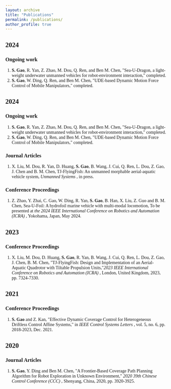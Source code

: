 ```yaml
---
layout: archive
title: "Publications"
permalink: /publications/
author_profile: true
---
```


<html>
<head>
    <style>
        body {
            font-family: 'Times New Roman', Times, serif;
        }
        ol {
            padding-left: 20px;
        }
    </style>
</head>
<body>
    <h2>2024</h2>
    <h3>Ongoing work</h3>
    <ol>
        <li><strong>S. Gao</strong>, R. Yan, Z. Zhao, M. Dou, Q. Ren, and Ben M. Chen, "Sea-U-Dragon, a light-weight
            underwater unmanned vehicles for robot-environment interaction," completed.</li>
        <li><strong>S. Gao</strong>, W. Ding, Q. Ren, and Ben M. Chen, "UDE-based Dynamic Motion Force Control of
            Mobile Manipulators," completed.</li>
    </ol>
</body>
</html>

## 2024

### Ongoing work

1. **S. Gao**, R. Yan, Z. Zhao, M. Dou, Q. Ren, and Ben M. Chen, "Sea-U-Dragon, a light-weight
   underwater unmanned vehicles for robot-environment interaction," completed.
2. **S. Gao**, W. Ding, Q. Ren, and Ben M. Chen, "UDE-based Dynamic Motion Force Control of
   Mobile Manipulators," completed.

### Journal Articles

1. X. Liu, M. Dou, R. Yan, D. Huang, **S. Gao**, B. Wang, J. Cui, Q. Ren, L. Dou, Z. Gao, J. Chen and B. M. Chen, TJ-FlyingFish: An unmanned morphable aerial-aquatic vehicle system,  *Unmanned Systems* , in press.

### Conference Proceedings

1. Z. Zhao, Y. Zhai, C. Gao, W. Ding, R. Yan, **S. Gao**, B. Han, X. Liu, Z. Guo and B. M. Chen, Sea-U-Foil: A hydrofoil marine vehicle with multi-modal locomotion, To be presented at  *the 2024 IEEE International Conference on Robotics and Automation (ICRA)* , Yokohama, Japan, May 2024.

## 2023

### Conference Proceedings

1. X. Liu, M. Dou, D. Huang, **S. Gao**, R. Yan, B. Wang, J. Cui, Q. Ren, L. Dou,  Z. Gao, J. Chen, B. M. Chen, "TJ-FlyingFish: Design and Implementation of an Aerial-Aquatic Quadrotor with Tiltable Propulsion Units,"*2023 IEEE International Conference on Robotics and Automation (ICRA)* , London, United Kingdom, 2023, pp. 7324-7330.

## 2021

### Conference Proceedings

1. **S. Gao** and Z. Kan, "Effective Dynamic Coverage Control for Heterogeneous Driftless Control Affine Systems," in  *IEEE Control Systems Letters* , vol. 5, no. 6, pp. 2018-2023, Dec. 2021.

## 2020

### Journal Articles

1. **S. Gao**, Y. Ding and Ben M. Chen, "A Frontier-Based Coverage Path Planning Algorithm
   for Robot Exploration in Unknown Environment,"  *2020 39th Chinese Control Conference (CCC)* , Shenyang, China, 2020, pp. 3920-3925.


<!-- {% if author.googlescholar %}
  You can also find my articles on <u><a href="{{author.googlescholar}}">my Google Scholar profile</a>.</u>
{% endif %}

{% include base_path %}

{% for post in site.publications reversed %}
  {% include archive-single.html %}
{% endfor %} -->
